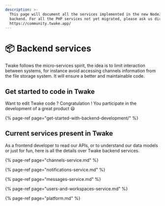 ```yaml
---
description: >-
  This page will document all the services implemented in the new NodeJS
  backend. For all the PHP services not yet migrated, please ask us directly on
  https://community.twake.app/
---
```


# 📦 Backend services

Twake follows the micro-services spirit, the idea is to limit interaction between systems, for instance avoid accessing channels information from the file storage system. It will ensure a better and maintainable code.

## Get started to code in Twake

Want to edit Twake code ? Congratulation ! You participate in the development of a great product 😃

{% page-ref page="get-started-with-backend-development/" %}

## Current services present in Twake

As a frontend developer to read our APIs, or to understand our data models or just for fun, here is all the details over Twake backend services.

{% page-ref page="channels-service.md" %}

{% page-ref page="notifications-service.md" %}

{% page-ref page="messages-service.md" %}

{% page-ref page="users-and-workspaces-service.md" %}

{% page-ref page="platform.md" %}



